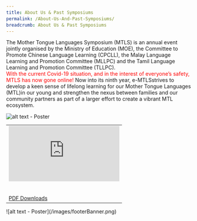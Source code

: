 ```yaml
---
title: About Us & Past Symposiums
permalink: /About-Us-And-Past-Symposiums/
breadcrumb: About Us & Past Symposiums
---
```

<p>The Mother Tongue Languages Symposium (MTLS) is an annual event jointly organised by the Ministry of Education (MOE), the Committee to Promote Chinese Language Learning (CPCLL), the Malay Language Learning and Promotion Committee (MLLPC) and the Tamil Language Learning and Promotion Committee (TLLPC). <br/>
<span style="color:red"> With the current Covid-19 situation, and in the interest of everyone’s safety, MTLS has now gone online!</span> Now into its ninth year, e-MTLSstrives to develop a keen sense of lifelong learning for our Mother Tongue Languages (MTL)in our young and strengthen the nexus between families and our community partners as part of a larger effort to create a vibrant MTL ecosystem.

![alt text - Poster](/images/01website-exhibitor-template-poster.jpg)
<table border="0">
  
  <tr>
    <td>
      <div class="video-container">
  <iframe src="https://www.youtube.com/embed/d6fmLlW8eoE" frameborder="0" allow="accelerometer; autoplay; encrypted-media; gyroscope; picture-in-picture" allowfullscreen></iframe></div>
      <br/><br/>
      <a href="/Sharing-Sessions/01-website-exhibitor-template-pdf.pdf" download>PDF Downloads</a>
    </td>
   </tr>
</table>
![alt text - Poster](/images/footerBanner.png)
